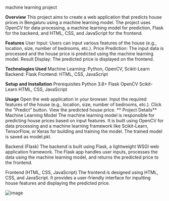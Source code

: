 
machine learning project


**Overview**
This project aims to create a web application that predicts house prices in Bengaluru using a machine learning model. The project uses OpenCV for data processing, a machine learning model for prediction, Flask for the backend, and HTML, CSS, and JavaScript for the frontend.

**Features**
User Input: Users can input various features of the house (e.g., location, size, number of bedrooms, etc.).
Price Prediction: The input data is processed and the house price is predicted using the machine learning model.
Result Display: The predicted price is displayed on the frontend.

**Technologies Used**
Machine Learning: Python, OpenCV, Scikit-Learn
Backend: Flask
Frontend: HTML, CSS, JavaScript

**Setup and Installation**
Prerequisites
Python 3.8+
Flask
OpenCV
Scikit-Learn
HTML, CSS, JavaScript 

**Usage**
Open the web application in your browser.
Input the required features of the house (e.g., location, size, number of bedrooms, etc.).
Click the "Predict" button.
View the predicted house price.
**
Project Details**
Machine Learning Model
The machine learning model is responsible for predicting house prices based on input features. It is built using OpenCV for data processing and a machine learning framework like Scikit-Learn, TensorFlow, or Keras for building and training the model. The trained model is saved as model.pkl.

Backend (Flask)
The backend is built using Flask, a lightweight WSGI web application framework. The Flask app handles user inputs, processes the data using the machine learning model, and returns the predicted price to the frontend.

Frontend (HTML, CSS, JavaScript)
The frontend is designed using HTML, CSS, and JavaScript. It provides a user-friendly interface for inputting house features and displaying the predicted price.

![image](https://github.com/user-attachments/assets/dd28ee24-64d6-4771-8c0a-84fdcec6a02f)


